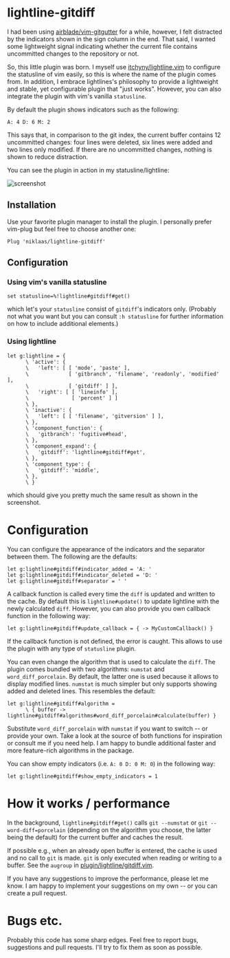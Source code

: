 # lightline-gitdiff

I had been using [airblade/vim-gitgutter][gitgutter] for a while, however, I
felt distracted by the indicators shown in the sign column in the end. That
said, I wanted some lightweight signal indicating whether the current file
contains uncommitted changes to the repository or not.

So, this little plugin was born. I myself use
[itchyny/lightline.vim][lightline] to configure the statusline of vim easily,
so this is where the name of the plugin comes from. In addition, I embrace
lightlines's philosophy to provide a lightweight and stable, yet configurable
plugin that "just works". However, you can also integrate the plugin with vim's
vanilla `statusline`.

By default the plugin shows indicators such as the following:

```
A: 4 D: 6 M: 2
```

This says that, in comparison to the git index, the current buffer contains 12
uncommitted changes: four lines were deleted, six lines were added and two
lines only modified. If there are no uncommitted changes, nothing is shown to
reduce distraction.

You can see the plugin in action in my statusline/lightline:

![screenshot](https://raw.githubusercontent.com/wiki/niklaas/lightline-gitdiff/images/screenshot.png)

## Installation

Use your favorite plugin manager to install the plugin. I personally prefer
vim-plug but feel free to choose another one:

```vim
Plug 'niklaas/lightline-gitdiff'
```

## Configuration

### Using vim's vanilla statusline

```vim
set statusline=%!lightline#gitdiff#get()
```

which let's your `statusline` consist of `gitdiff`'s indicators only. (Probably
not what you want but you can consult `:h statusline` for further information
on how to include additional elements.)

### Using lightline

```vim
let g:lightline = {
      \ 'active': {
      \   'left': [ [ 'mode', 'paste' ],
      \             [ 'gitbranch', 'filename', 'readonly', 'modified' ],
      \             [ 'gitdiff' ] ],
      \   'right': [ [ 'lineinfo' ],
      \              [ 'percent' ] ]
      \ },
      \ 'inactive': {
      \   'left': [ [ 'filename', 'gitversion' ] ],
      \ },
      \ 'component_function': {
      \   'gitbranch': 'fugitive#head',
      \ },
      \ 'component_expand': {
      \   'gitdiff': 'lightline#gitdiff#get',
      \ },
      \ 'component_type': {
      \   'gitdiff': 'middle',
      \ },
      \ }
```

which should give you pretty much the same result as shown in the screenshot.

# Configuration

You can configure the appearance of the indicators and the separator between
them. The following are the defaults:

```vim
let g:lightline#gitdiff#indicator_added = 'A: '
let g:lightline#gitdiff#indicator_deleted = 'D: '
let g:lightline#gitdiff#separator = ' '
```

A callback function is called every time the `diff` is updated and written to
the cache. By default this is `lightline#update()` to update lightline with
the newly calculated `diff`. However, you can also provide you own callback
function in the following way:

```vim
let g:lightline#gitdiff#update_callback = { -> MyCustomCallback() }
```

If the callback function is not defined, the error is caught. This allows to
use the plugin with any type of `statusline` plugin.

You can even change the algorithm that is used to calculate the `diff`. The
plugin comes bundled with two algorithms: `numstat` and `word_diff_porcelain`.
By default, the latter one is used because it allows to display modified lines.
`numstat` is much simpler but only supports showing added and deleted lines.
This resembles the default:

```vim
let g:lightline#gitdiff#algorithm =
      \ { buffer -> lightline#gitdiff#algorithms#word_diff_porcelain#calculate(buffer) }
```

Substitute `word_diff_porcelain` with `numstat` if you want to switch -- or
provide your own. Take a look at the source of both functions for inspiration
or consult me if you need help. I am happy to bundle additional faster and more
feature-rich algorithms in the package.

You can show empty indicators (i.e. `A: 0 D: 0 M: 0`) in the following way:

```vim
let g:lightline#gitdiff#show_empty_indicators = 1
```

# How it works / performance

In the background, `lightline#gitdiff#get()` calls `git --numstat` or `git
--word-diff=porcelain` (depending on the algorithm you choose, the latter being
the default) for the current buffer and caches the result.

If possible e.g., when an already open buffer is entered, the cache is used and
no call to `git` is made. `git` is only executed when reading or writing to a
buffer. See the `augroup` in [plugin/lightline/gitdiff.vim][augroup].

If you have any suggestions to improve the performance, please let me know. I
am happy to implement your suggestions on my own -- or you can create a pull
request.

# Bugs etc.

Probably this code has some sharp edges. Feel free to report bugs, suggestions
and pull requests. I'll try to fix them as soon as possible.

[gitgutter]: https://github.com/airblade/vim-gitgutter
[lightline]: https://github.com/itchyny/lightline.vim
[augroup]: https://github.com/niklaas/lightline-gitdiff/blob/master/plugin/lightline/gitdiff.vim
